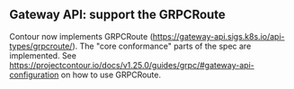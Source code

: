 ## Gateway API: support the GRPCRoute

Contour now implements GRPCRoute (https://gateway-api.sigs.k8s.io/api-types/grpcroute/).
The "core conformance" parts of the spec are implemented.
See https://projectcontour.io/docs/v1.25.0/guides/grpc/#gateway-api-configuration
on how to use GRPCRoute.